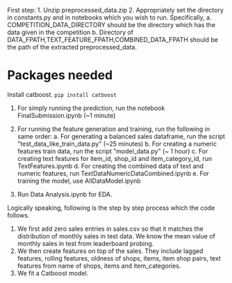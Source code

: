 First step:
    1. Unzip preprocessed_data.zip
    2. Appropriately set the directory in constants.py and in notebooks which you wish to run. Specifically,
        a. COMPETITION_DATA_DIRECTORY should be the directory which has the data given in the competition
        b. Directory of DATA_FPATH,TEXT_FEATURE_FPATH,COMBINED_DATA_FPATH should be the path of the extracted preprocessed_data.

# Packages needed
Install catboost. `pip install catboost`


1. For simply running the prediction, run the notebook FinalSubmission.ipynb (~1 minute)
2. For running the feature generation and training, run the following in same order:
    a. For generating a balanced sales dataframe, run the script "test_data_like_train_data.py" (~25 minutes)
    b. For creating a numeric features train data, run the script "model_data.py" (~ 1 hour)
    c. For creating text features for item_id, shop_id and item_category_id, run TextFeatures.ipynb
    d. For creating the combined data of text and numeric features, run TextDataNumericDataCombined.ipynb
    e. For training the model, use AllDataModel.ipynb

3. Run 	Data Analysis.ipynb for EDA.



Logically speaking, following is the step by step process which the code follows.
1. We first add zero sales entries in sales.csv so that it matches the distribution of monthly sales in test data. We
    know the mean value of monthly sales in test from leaderboard probing.
2. We then create features on top of the sales. They include lagged features, rolling features, oldness of shops, items,
    item shop pairs, text features from name of shops, items and item_categories.
3. We fit a Catboost model.
